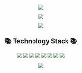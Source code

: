 <p align="center"><img src="https://capsule-render.vercel.app/api?type=waving&color=0:eadd97,100:e79997&height=200&section=header&text=Hi there! I'm a growing developer&fontSize=50&fontColor=ffffff&animation=twinkling"/></p>
<p align="center"><img src="https://capsule-render.vercel.app/api?type=waving&color=0:eadd97,100:e79997&height=200&section=header&text=Hi there! I'm a growing developer&fontSize=50&fontColor=ffffff&animation=twinkling"/></p>

<p align="center"><img src="https://capsule-render.vercel.app/api?type=wavin&color=auto&height=300&section=header&text=capsule%20render&fontSize=90" />

<h2 align="center">📚 Technology Stack 📚</h2>

<p align="center"><img src="https://img.shields.io/badge/git-%23F05033.svg?style=for-the-badge&logo=git&logoColor=white"/> <img src="https://img.shields.io/badge/html5-%23E34F26.svg?style=for-the-badge&logo=html5&logoColor=white"/> <img src="https://img.shields.io/badge/java-%23ED8B00.svg?style=for-the-badge&logo=java&logoColor=white"/> <img src="https://img.shields.io/badge/c%23-%23239120.svg?style=for-the-badge&logo=c-sharp&logoColor=white"/> <img src="https://img.shields.io/badge/c-%2300599C.svg?style=for-the-badge&logo=c&logoColor=white"/> <img src="https://img.shields.io/badge/c++-%2300599C.svg?style=for-the-badge&logo=c%2B%2B&logoColor=white"/> <img src="https://img.shields.io/badge/python-3670A0?style=for-the-badge&logo=python&logoColor=ffdd54"/> <img src="https://img.shields.io/badge/github-%23121011.svg?style=for-the-badge&logo=github&logoColor=white"/></p>

<p align="center"><img src="https://capsule-render.vercel.app/api?type=Soft&reversal=true&color=0:f0bfbd,100:f2e8bd&height=150&section"/></p>
